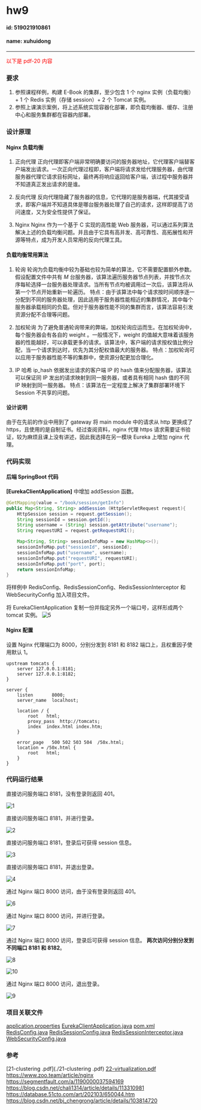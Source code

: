 # hw9

#### id: 519021910861

#### name: xuhuidong

------

<font color=red> 以下是 pdf-20 内容 </font>

### 要求
1. 参照课程样例，构建 E-Book 的集群，至少包含 1 个 nginx 实例（负载均衡）+ 1 个 Redis 实例（存储 session）+ 2 个 Tomcat 实例。
2. 参照上课演示案例，将上述系统实现容器化部署，即负载均衡器、缓存、注册中心和服务集群都在容器内部署。

### 设计原理
#### Nginx 负载均衡

1. 正向代理
正向代理即客户端非常明确要访问的服务器地址，它代理客户端替客户端发出请求。一次正向代理过程即，客户端将请求发给代理服务器，由代理服务器代理它请求目标网址，最终再将响应返回给客户端，该过程中服务器并不知道真正发出请求的是谁。

2. 反向代理
反向代理隐藏了服务器的信息，它代理的是服务器端，代其接受请求，即客户端并不知道具体是哪台服务器处理了自己的请求，这样即提高了访问速度，又为安全性提供了保证。

3. Nginx
Nginx 作为一个基于 C 实现的高性能 Web 服务器，可以通过系列算法解决上述的负载均衡问题。并且由于它具有高并发、高可靠性、高拓展性和开源等特点，成为开发人员常用的反向代理工具。

#### 负载均衡常用算法

1. 轮询
轮询为负载均衡中较为基础也较为简单的算法，它不需要配置额外参数。假设配置文件中共有 $M$ 台服务器，该算法遍历服务器节点列表，并按节点次序每轮选择一台服务器处理请求。当所有节点均被调用过一次后，该算法将从第一个节点开始重新一轮遍历。
特点：由于该算法中每个请求按时间顺序逐一分配到不同的服务器处理，因此适用于服务器性能相近的集群情况，其中每个服务器承载相同的负载。但对于服务器性能不同的集群而言，该算法容易引发资源分配不合理等问题。

2. 加权轮询
为了避免普通轮询带来的弊端，加权轮询应运而生。在加权轮询中，每个服务器会有各自的 weight 。一般情况下，weight 的值越大意味着该服务器的性能越好，可以承载更多的请求。该算法中，客户端的请求按权值比例分配，当一个请求到达时，优先为其分配权值最大的服务器。
特点：加权轮询可以应用于服务器性能不等的集群中，使资源分配更加合理化。

3. IP 哈希
ip_hash 依据发出请求的客户端 IP 的 hash 值来分配服务器，该算法可以保证同 IP 发出的请求映射到同一服务器，或者具有相同 hash 值的不同 IP 映射到同一服务器。
特点：该算法在一定程度上解决了集群部署环境下 Session 不共享的问题。

#### 设计说明
由于在先前的作业中用到了 gateway 将 main module 中的请求从 http 更换成了 https，且使用的是自制证书。经过查阅资料，nginx 代理 https 请求需要证书验证，较为麻烦且课上没有讲述，因此我选择在另一模块 Eureka 上增加 nginx 代理。

### 代码实现
#### 后端 SpringBoot 代码
**[EurekaClientApplication]** 中增加 addSession 函数。

```Java
@GetMapping(value = "/book/session/getInfo")
public Map<String, String> addSession (HttpServletRequest request){
    HttpSession session = request.getSession();
    String sessionId = session.getId();
    String username = (String) session.getAttribute("username");
    String requestURI = request.getRequestURI();

    Map<String, String> sessionInfoMap = new HashMap<>();
    sessionInfoMap.put("sessionId", sessionId);
    sessionInfoMap.put("username", username);
    sessionInfoMap.put("requestURI", requestURI);
    sessionInfoMap.put("port", port);
	return sessionInfoMap;
}
```

将样例中 RedisConfig、RedisSessionConfig、RedisSessionInterceptor 和 WebSecurityConfig 加入项目文件。

将 EurekaClientApplication 复制一份并指定另外一个端口号，这样形成两个 tomcat 实例。
![5](./5.png)

#### Nginx 配置

设置 Nginx 代理端口为 8000，分别分发到 8181 和 8182 端口上，且权重因子使用默认 1。
```
upstream tomcats {
    server 127.0.0.1:8181;
    server 127.0.0.1:8182;
}

server {
    listen       8000;
    server_name  localhost;

    location / {
        root   html;
        proxy_pass  http://tomcats;
        index  index.html index.htm;
    }

    error_page   500 502 503 504  /50x.html;
    location = /50x.html {
        root   html;
    }
}
```

### 代码运行结果

直接访问服务端口 8181，没有登录则返回 401。

![1](./1.png)

直接访问服务端口 8181，并进行登录。

![2](./2.png)

直接访问服务端口 8181，登录后可获得 session 信息。

![3](./3.png)

直接访问服务端口 8181，并退出登录。

![4](./4.png)

通过 Nginx 端口 8000 访问，由于没有登录则返回 401。

![6](./6.png)

通过 Nginx 端口 8000 访问，并进行登录。

![7](./7.png)

通过 Nginx 端口 8000 访问，登录后可获得 session 信息。
**两次访问分别分发到不同端口 8181 和 8182**。

![8](./8.png)

![10](./10.png)

通过 Nginx 端口 8000 访问，退出登录。

![9](./9.png)


### 项目关联文件

[application.properties](./application.properties)
[EurekaClientApplication.java](./EurekaClientApplication.java)
[pom.xml](./pom.xml)
[RedisConfig.java](./RedisConfig.java)
[RedisSessionConfig.java](./RedisSessionConfig.java)
[RedisSessionInterceptor.java](./RedisSessionInterceptor.java)
[WebSecurityConfig.java](./WebSecurityConfig.java)

### 参考

[21-clustering .pdf](./21-clustering .pdf)
[22-virtualization.pdf](./22-virtualization.pdf)
https://www.zoo.team/article/nginx
https://segmentfault.com/a/1190000037594169
https://blog.csdn.net/chali1314/article/details/113310981
https://database.51cto.com/art/202103/650044.htm
https://blog.csdn.net/bj_chengrong/article/details/103814720

